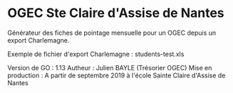 # OGEC Ste Claire d'Assise de Nantes

Générateur des fiches de pointage mensuelle pour un OGEC depuis un export Charlemagne.

Exemple de fichier d'export Charlemagne : students-test.xls

Version de GO : 1.13
Autheur : Julien BAYLE (Trésorier OGEC)
Mise en production : A partir de septembre 2019 à l'école Sainte Claire d'Assise de Nantes
